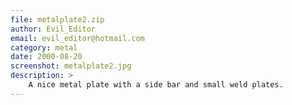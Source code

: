 ```yaml
---
file: metalplate2.zip
author: Evil_Editor
email: evil_editor@hotmail.com
category: metal
date: 2000-08-20
screenshot: metalplate2.jpg
description: >
    A nice metal plate with a side bar and small weld plates.
---
```

